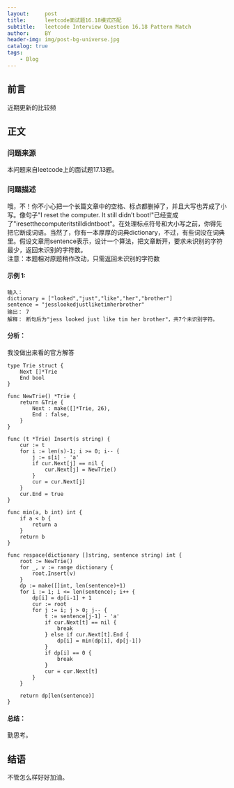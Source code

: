 ```yaml
---
layout:     post
title:      leetcode面试题16.18模式匹配
subtitle:   leetcode Interview Question 16.18 Pattern Match
author:     BY
header-img: img/post-bg-universe.jpg
catalog: true
tags:
    - Blog
---
```



## 前言

近期更新的比较频

## 正文

### 问题来源

本问题来自leetcode上的面试题17.13题。  

### 问题描述

哦，不！你不小心把一个长篇文章中的空格、标点都删掉了，并且大写也弄成了小写。像句子"I reset the computer. It still didn’t boot!"已经变成了"iresetthecomputeritstilldidntboot"。在处理标点符号和大小写之前，你得先把它断成词语。当然了，你有一本厚厚的词典dictionary，不过，有些词没在词典里。假设文章用sentence表示，设计一个算法，把文章断开，要求未识别的字符最少，返回未识别的字符数。  
注意：本题相对原题稍作改动，只需返回未识别的字符数   

#### 示例 1:
```
输入：
dictionary = ["looked","just","like","her","brother"]
sentence = "jesslookedjustliketimherbrother"
输出： 7
解释： 断句后为"jess looked just like tim her brother"，共7个未识别字符。
```

#### 分析：  
我没做出来看的官方解答  
```
type Trie struct {
    Next []*Trie
    End bool
}

func NewTrie() *Trie {
    return &Trie {
        Next : make([]*Trie, 26),
        End : false,
    }
}

func (t *Trie) Insert(s string) {
    cur := t
    for i := len(s)-1; i >= 0; i-- {
        j := s[i] - 'a'
        if cur.Next[j] == nil {
            cur.Next[j] = NewTrie()
        }
        cur = cur.Next[j]
    }
    cur.End = true
}

func min(a, b int) int {
    if a < b {
        return a 
    }
    return b
}

func respace(dictionary []string, sentence string) int {
    root := NewTrie()
    for _, v := range dictionary {
        root.Insert(v)
    }
    dp := make([]int, len(sentence)+1)
    for i := 1; i <= len(sentence); i++ {
        dp[i] = dp[i-1] + 1
        cur := root
        for j := i; j > 0; j-- {
            t := sentence[j-1] - 'a'
            if cur.Next[t] == nil {
                break
            } else if cur.Next[t].End {
                dp[i] = min(dp[i], dp[j-1])
            }
            if dp[i] == 0 {
                break
            }
            cur = cur.Next[t]
        }
    }

    return dp[len(sentence)]
}
```

#### 总结：
勤思考。  

## 结语
不管怎么样好好加油。
